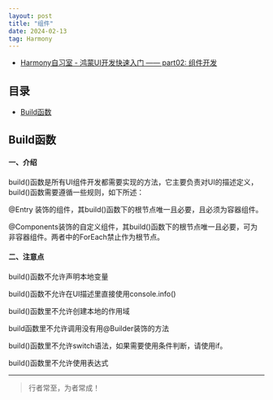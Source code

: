 ```yaml
---
layout: post
title: "组件"
date: 2024-02-13
tag: Harmony
---
```


- [Harmony自习室 - 鸿蒙UI开发快速入门 —— part02: 组件开发](https://mp.weixin.qq.com/s?__biz=MzkwNzcwOTA2NQ==&mid=2247483690&idx=1&sn=1cf6f300758d581205f1ddfa75607a39&chksm=c0d45eccf7a3d7da1e41eaa03754f7bbb76f87772739ef89db90421381aa6f428b3f1118d22f&cur_album_id=3483321268608958472&scene=189#wechat_redirect)




## 目录
- [Build函数](#content1)   


<!-- ************************************************ -->
## <a id="content1">Build函数</a>

#### **一、介绍**   

build()函数是所有UI组件开发都需要实现的方法，它主要负责对UI的描述定义，build()函数需要遵循一些规则，如下所述：

@Entry 装饰的组件，其build()函数下的根节点唯一且必要，且必须为容器组件。

@Components装饰的自定义组件，其build()函数下的根节点唯一且必要，可为非容器组件。两者中的ForEach禁止作为根节点。


#### **二、注意点**    

build()函数不允许声明本地变量

build()函数不允许在UI描述里直接使用console.info()

build()函数里不允许创建本地的作用域

build函数里不允许调用没有用@Builder装饰的方法

build()函数里不允许switch语法，如果需要使用条件判断，请使用if。

build()函数里不允许使用表达式

----------
>  行者常至，为者常成！


